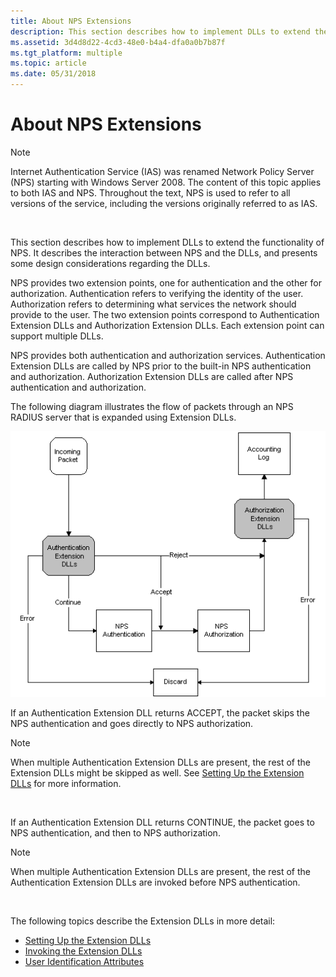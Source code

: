 ```yaml
---
title: About NPS Extensions
description: This section describes how to implement DLLs to extend the functionality of NPS. It describes the interaction between NPS and the DLLs, and presents some design considerations regarding the DLLs.
ms.assetid: 3d4d8d22-4cd3-48e0-b4a4-dfa0a0b7b87f
ms.tgt_platform: multiple
ms.topic: article
ms.date: 05/31/2018
---
```


# About NPS Extensions

> [!Note]  
> Internet Authentication Service (IAS) was renamed Network Policy Server (NPS) starting with Windows Server 2008. The content of this topic applies to both IAS and NPS. Throughout the text, NPS is used to refer to all versions of the service, including the versions originally referred to as IAS.

 

This section describes how to implement DLLs to extend the functionality of NPS. It describes the interaction between NPS and the DLLs, and presents some design considerations regarding the DLLs.

NPS provides two extension points, one for authentication and the other for authorization. Authentication refers to verifying the identity of the user. Authorization refers to determining what services the network should provide to the user. The two extension points correspond to Authentication Extension DLLs and Authorization Extension DLLs. Each extension point can support multiple DLLs.

NPS provides both authentication and authorization services. Authentication Extension DLLs are called by NPS prior to the built-in NPS authentication and authorization. Authorization Extension DLLs are called after NPS authentication and authorization.

The following diagram illustrates the flow of packets through an NPS RADIUS server that is expanded using Extension DLLs.

![nps authentication and authorization process](images/ias03.png)

If an Authentication Extension DLL returns ACCEPT, the packet skips the NPS authentication and goes directly to NPS authorization.

> [!Note]  
> When multiple Authentication Extension DLLs are present, the rest of the Extension DLLs might be skipped as well. See [Setting Up the Extension DLLs](https://docs.microsoft.com/windows/desktop/Nps/ias-setting-up-the-extension-and-authorization-dlls) for more information.

 

If an Authentication Extension DLL returns CONTINUE, the packet goes to NPS authentication, and then to NPS authorization.

> [!Note]  
> When multiple Authentication Extension DLLs are present, the rest of the Authentication Extension DLLs are invoked before NPS authentication.

 

The following topics describe the Extension DLLs in more detail:

-   [Setting Up the Extension DLLs](https://docs.microsoft.com/windows/desktop/Nps/ias-setting-up-the-extension-and-authorization-dlls)
-   [Invoking the Extension DLLs](https://docs.microsoft.com/windows/desktop/Nps/ias-authentication-and-authorization-process)
-   [User Identification Attributes](https://docs.microsoft.com/windows/desktop/Nps/ias-user-identification-attributes)

 

 




